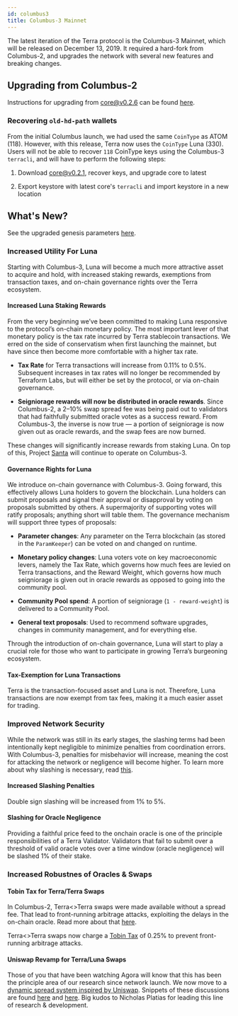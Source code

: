 ```yaml
---
id: columbus3
title: Columbus-3 Mainnet
---
```


The latest iteration of the Terra protocol is the Columbus-3 Mainnet, which will be released on December 13, 2019. It required a hard-fork from Columbus-2, and upgrades the network with several new features and breaking changes.

## Upgrading from Columbus-2

Instructions for upgrading from core@v0.2.6 can be found [here](https://github.com/terra-project/launch/wiki/Columbus-3-Upgrade-Instructions).

### Recovering `old-hd-path` wallets

From the initial Columbus launch, we had used the same `CoinType` as ATOM (118). However, with this release, Terra now uses the `CoinType` Luna (330). Users will not be able to recover `118` CoinType keys using the Columbus-3 `terracli`, and will have to perform the following steps:

1. Download core@v0.2.1,  recover keys, and upgrade core to latest

2. Export keystore with latest core's `terracli` and import keystore in a new location

## What's New?

See the upgraded genesis parameters [here](https://github.com/terra-project/launch/tree/master/columbus-3).

### Increased Utility For Luna

Starting with Columbus-3, Luna will become a much more attractive asset to acquire and hold, with increased staking rewards, exemptions from transaction taxes, and on-chain governance rights over the Terra ecosystem.

#### Increased Luna Staking Rewards

From the very beginning we’ve been committed to making Luna responsive to the protocol’s on-chain monetary policy. The most important lever of that monetary policy is the tax rate incurred by Terra stablecoin transactions. We erred on the side of conservatism when first launching the mainnet, but have since then become more comfortable with a higher tax rate.

- **Tax Rate** for Terra transactions will increase from 0.11% to 0.5%. Subsequent increases in tax rates will no longer be recommended by Terraform Labs, but will either be set by the protocol, or via on-chain governance.

- **Seigniorage rewards will now be distributed in oracle rewards**. Since Columbus-2, a 2–10% swap spread fee was being paid out to validators that had faithfully submitted oracle votes as a success reward. From Columbus-3, the inverse is now true — a portion of seigniorage is now given out as oracle rewards, and the swap fees are now burned.


These changes will significantly increase rewards from staking Luna. On top of this, Project [Santa](https://github.com/terra-project/santa) will continue to operate on Columbus-3.

#### Governance Rights for Luna

We introduce on-chain governance with Columbus-3. Going forward, this effectively allows Luna holders to govern the blockchain. Luna holders can submit proposals and signal their approval or disapproval by voting on proposals submitted by others. A supermajority of supporting votes will ratify proposals; anything short will table them. The governance mechanism will support three types of proposals:

- **Parameter changes**: Any parameter on the Terra blockchain (as stored in the `ParamKeeper`) can be voted on and changed on runtime.

- **Monetary policy changes**: Luna voters vote on key macroeconomic levers, namely the Tax Rate, which governs how much fees are levied on Terra transactions, and the Reward Weight, which governs how much seigniorage is given out in oracle rewards as opposed to going into the community pool.

- **Community Pool spend**: A portion of seigniorage (`1 - reward-weight`) is delivered to a Community Pool.

- **General text proposals**: Used to recommend software upgrades, changes in community management, and for everything else.

Through the introduction of on-chain governance, Luna will start to play a crucial role for those who want to participate in growing Terra’s burgeoning ecosystem.

#### Tax-Exemption for Luna Transactions

Terra is the transaction-focused asset and Luna is not. Therefore, Luna transactions are now exempt from tax fees, making it a much easier asset for trading.

### Improved Network Security

While the network was still in its early stages, the slashing terms had been intentionally kept negligible to minimize penalties from coordination errors. With Columbus-3, penalties for misbehavior will increase, meaning the cost for attacking the network or negligence will become higher. To learn more about why slashing is necessary, read [this](https://medium.com/@VitalikButerin/minimal-slashing-conditions-20f0b500fc6c).

#### Increased Slashing Penalties

Double sign slashing will be increased from 1% to 5%.

#### Slashing for Oracle Negligence

Providing a faithful price feed to the onchain oracle is one of the principle responsibilities of a Terra Validator. Validators that fail to submit over a threshold of valid oracle votes over a time window (oracle negligence) will be slashed 1% of their stake.

### Increased Robustnes of Oracles & Swaps

#### Tobin Tax for Terra/Terra Swaps

In Columbus-2, Terra<>Terra swaps were made available without a spread fee. That lead to front-running arbitrage attacks, exploiting the delays in the on-chain oracle. Read more about that [here](https://medium.com/terra-money/on-swap-fees-the-greedy-and-the-wise-b967f0c8914e).

Terra<>Terra swaps now charge a [Tobin Tax](https://en.wikipedia.org/wiki/Tobin_tax) of 0.25% to prevent front-running arbitrage attacks.

#### Uniswap Revamp for Terra/Luna Swaps

Those of you that have been watching Agora will know that this has been the principle area of our research since network launch. We now move to a [dynamic spread system inspired by Uniswap](https://github.com/terra-project/core/issues/226). Snippets of these discussions are found [here](https://medium.com/terra-money/survey-of-automated-market-making-algorithms-951f91ce727a) and [here](https://agora.terra.money/t/oracle-revamp-proposal-for-columbus-3/84/4). Big kudos to Nicholas Platias for leading this line of research & development.
